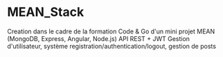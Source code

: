 # MEAN_Stack
Creation dans le cadre de la formation Code & Go d'un mini projet MEAN (MongoDB, Express, Angular, Node.js)
API REST + JWT
Gestion d'utilisateur, système registration/authentication/logout, gestion de posts
